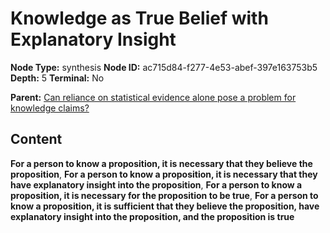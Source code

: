 # Knowledge as True Belief with Explanatory Insight

**Node Type:** synthesis
**Node ID:** ac715d84-f277-4e53-abef-397e163753b5
**Depth:** 5
**Terminal:** No

**Parent:** [Can reliance on statistical evidence alone pose a problem for knowledge claims?](can-reliance-on-statistical-evidence-alone-pose-a-problem-for-knowledge-claims-antithesis-61b5dc46-ae4f-4b40-9a99-6f7b12ec04d2.md)

## Content

**For a person to know a proposition, it is necessary that they believe the proposition**, **For a person to know a proposition, it is necessary that they have explanatory insight into the proposition**, **For a person to know a proposition, it is necessary for the proposition to be true**, **For a person to know a proposition, it is sufficient that they believe the proposition, have explanatory insight into the proposition, and the proposition is true**
